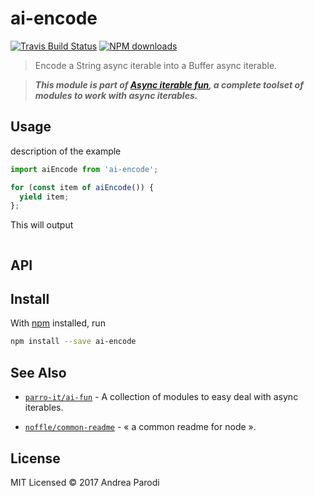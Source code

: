 # ai-encode

[![Travis Build Status](https://img.shields.io/travis/parro-it/ai-encode/master.svg)](http://travis-ci.org/parro-it/ai-encode)
[![NPM downloads](https://img.shields.io/npm/dt/ai-encode.svg)](https://npmjs.org/package/ai-encode)

> Encode a String async iterable into a Buffer async iterable.


> **_This module is part of
> [Async iterable fun](https://github.com/parro-it/ai-fun), a complete toolset
> of modules to work with async iterables._**

## Usage

description of the example

```js
import aiEncode from 'ai-encode';

for (const item of aiEncode()) {
  yield item;
};
```

This will output

```
```

## API

## Install

With [npm](https://npmjs.org/) installed, run

```bash
npm install --save ai-encode
```

## See Also

- [`parro-it/ai-fun`](https://github.com/parro-it/ai-fun) - A collection of modules to easy deal with async iterables.

- [`noffle/common-readme`](https://github.com/noffle/common-readme) - « a common readme for node ».



## License

MIT Licensed
© 2017 Andrea Parodi

